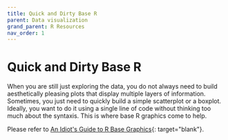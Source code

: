 ```yaml
---
title: Quick and Dirty Base R
parent: Data visualization
grand_parent: R Resources
nav_order: 1
---
```


# Quick and Dirty Base R

When you are still just exploring the data, you do not always need to build aesthetically pleasing plots that display multiple layers of information. Sometimes, you just need to quickly build a simple scatterplot or a boxplot. Ideally, you want to do it using a single line of code without thinking too much about the syntaxis. This is where base R graphics come to help.

Please refer to [An Idiot's Guide to R Base Graphics](https://rstudio-pubs-static.s3.amazonaws.com/7953_4e3efd5b9415444ca065b1167862c349.html){: target="blank"}.
